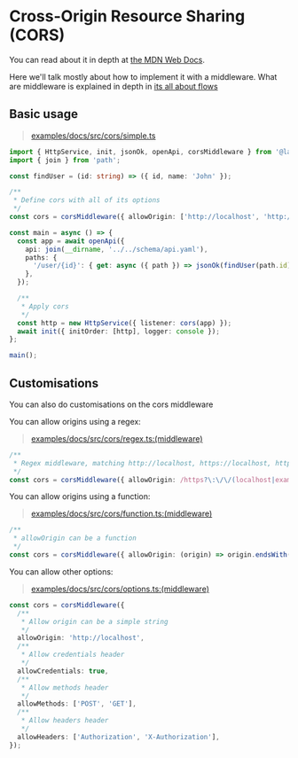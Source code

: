 # Cross-Origin Resource Sharing (CORS)

You can read about it in depth at [the MDN Web Docs](https://developer.mozilla.org/en-US/docs/Web/HTTP/CORS).

Here we'll talk mostly about how to implement it with a middleware. What are middleware is explained in depth in [its all about flows](./its-all-about-flows.md)

## Basic usage

> [examples/docs/src/cors/simple.ts](https://github.com/ivank/laminar/tree/main/examples/docs/src/cors/simple.ts)

```typescript
import { HttpService, init, jsonOk, openApi, corsMiddleware } from '@laminar/laminar';
import { join } from 'path';

const findUser = (id: string) => ({ id, name: 'John' });

/**
 * Define cors with all of its options
 */
const cors = corsMiddleware({ allowOrigin: ['http://localhost', 'http://example.com'] });

const main = async () => {
  const app = await openApi({
    api: join(__dirname, '../../schema/api.yaml'),
    paths: {
      '/user/{id}': { get: async ({ path }) => jsonOk(findUser(path.id)) },
    },
  });

  /**
   * Apply cors
   */
  const http = new HttpService({ listener: cors(app) });
  await init({ initOrder: [http], logger: console });
};

main();
```

## Customisations

You can also do customisations on the cors middleware

You can allow origins using a regex:

> [examples/docs/src/cors/regex.ts:(middleware)](https://github.com/ivank/laminar/tree/main/examples/docs/src/cors/regex.ts#L5-L12)

```typescript
/**
 * Regex middleware, matching http://localhost, https://localhost, http://example.com, https://example.com
 */
const cors = corsMiddleware({ allowOrigin: /https?\:\/\/(localhost|example\.com)/ });
```

You can allow origins using a function:

> [examples/docs/src/cors/function.ts:(middleware)](https://github.com/ivank/laminar/tree/main/examples/docs/src/cors/function.ts#L5-L12)

```typescript
/**
 * allowOrigin can be a function
 */
const cors = corsMiddleware({ allowOrigin: (origin) => origin.endsWith('.com') });
```

You can allow other options:

> [examples/docs/src/cors/options.ts:(middleware)](https://github.com/ivank/laminar/tree/main/examples/docs/src/cors/options.ts#L5-L26)

```typescript
const cors = corsMiddleware({
  /**
   * Allow origin can be a simple string
   */
  allowOrigin: 'http://localhost',
  /**
   * Allow credentials header
   */
  allowCredentials: true,
  /**
   * Allow methods header
   */
  allowMethods: ['POST', 'GET'],
  /**
   * Allow headers header
   */
  allowHeaders: ['Authorization', 'X-Authorization'],
});
```

